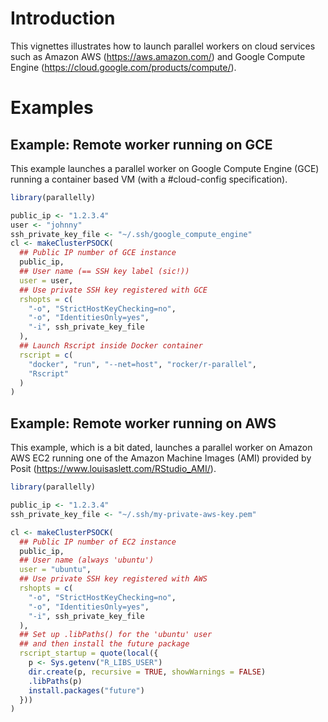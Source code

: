 <!--
%\VignetteIndexEntry{Parallel Workers in the Cloud}
%\VignetteAuthor{Henrik Bengtsson}
%\VignetteKeyword{R}
%\VignetteKeyword{package}
%\VignetteKeyword{vignette}
%\VignetteEngine{parallelly::selfonly}
-->


# Introduction

This vignettes illustrates how to launch parallel workers on cloud
services such as Amazon AWS (<https://aws.amazon.com/>) and Google
Compute Engine (<https://cloud.google.com/products/compute/>).


# Examples

## Example: Remote worker running on GCE

This example launches a parallel worker on Google Compute Engine (GCE)
running a container based VM (with a #cloud-config specification).

```r
library(parallelly)

public_ip <- "1.2.3.4"
user <- "johnny"
ssh_private_key_file <- "~/.ssh/google_compute_engine"
cl <- makeClusterPSOCK(
  ## Public IP number of GCE instance
  public_ip,
  ## User name (== SSH key label (sic!))
  user = user,
  ## Use private SSH key registered with GCE
  rshopts = c(
    "-o", "StrictHostKeyChecking=no",
    "-o", "IdentitiesOnly=yes",
    "-i", ssh_private_key_file
  ),
  ## Launch Rscript inside Docker container
  rscript = c(
    "docker", "run", "--net=host", "rocker/r-parallel",
    "Rscript"
  )
)
```


## Example: Remote worker running on AWS

This example, which is a bit dated, launches a parallel worker on
Amazon AWS EC2 running one of the Amazon Machine Images (AMI) provided
by Posit (<https://www.louisaslett.com/RStudio_AMI/>).

```r
library(parallelly)

public_ip <- "1.2.3.4"
ssh_private_key_file <- "~/.ssh/my-private-aws-key.pem"

cl <- makeClusterPSOCK(
  ## Public IP number of EC2 instance
  public_ip,
  ## User name (always 'ubuntu')
  user = "ubuntu",
  ## Use private SSH key registered with AWS
  rshopts = c(
    "-o", "StrictHostKeyChecking=no",
    "-o", "IdentitiesOnly=yes",
    "-i", ssh_private_key_file
  ),
  ## Set up .libPaths() for the 'ubuntu' user
  ## and then install the future package
  rscript_startup = quote(local({
    p <- Sys.getenv("R_LIBS_USER")
    dir.create(p, recursive = TRUE, showWarnings = FALSE)
    .libPaths(p)
    install.packages("future")
  }))
)
```
